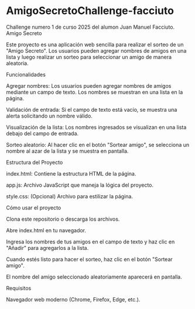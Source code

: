 # AmigoSecretoChallenge-facciuto
Challenge numero 1 de curso 2025 del alumon Juan Manuel Facciuto.
Amigo Secreto

Este proyecto es una aplicación web sencilla para realizar el sorteo de un "Amigo Secreto". Los usuarios pueden agregar nombres de amigos en una lista y luego realizar un sorteo para seleccionar un amigo de manera aleatoria.

Funcionalidades

Agregar nombres: Los usuarios pueden agregar nombres de amigos mediante un campo de texto. Los nombres se muestran en una lista en la página.

Validación de entrada: Si el campo de texto está vacío, se muestra una alerta solicitando un nombre válido.

Visualización de la lista: Los nombres ingresados se visualizan en una lista debajo del campo de entrada.

Sorteo aleatorio: Al hacer clic en el botón "Sortear amigo", se selecciona un nombre al azar de la lista y se muestra en pantalla.

Estructura del Proyecto

index.html: Contiene la estructura HTML de la página.

app.js: Archivo JavaScript que maneja la lógica del proyecto.

style.css: (Opcional) Archivo para estilizar la página.

Cómo usar el proyecto

Clona este repositorio o descarga los archivos.

Abre index.html en tu navegador.

Ingresa los nombres de tus amigos en el campo de texto y haz clic en "Añadir" para agregarlos a la lista.

Cuando estés listo para hacer el sorteo, haz clic en el botón "Sortear amigo".

El nombre del amigo seleccionado aleatoriamente aparecerá en pantalla.

Requisitos

Navegador web moderno (Chrome, Firefox, Edge, etc.).
